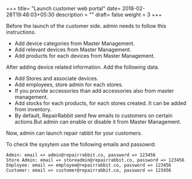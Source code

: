 +++
title= "Launch customer web portal"
date= 2018-02-28T19:48:03+05:30
description = ""
draft= false
weight = 3
+++

Before the launch of the customer side. admin needs to follow this instructions.

* Add device categories from Master Management.
* Add relevant devices from Master Management.
* Add products for each devices from Master Management.

After adding device related information. Add the following data.

* Add Stores and associate devices.
* Add employees, store admin for each stores.
* If you provide accessories than add accessories also from master management.
* Add stocks for each products, for each stores created. It can be added from inventory.
* By default, RepairRabbit send few emails to customers on certain actions.But admin  can enable or disable it from Master Management.

Now, admin can launch repair rabbit for your customers.


To check the sysytem use the following emails and passowrd:

```
Admin: email => admin@repairrabbit.co, password => 123456
Store Admin: email => storeadmin@repairrabbit.co, password => 123456
Employee: email => employee@repairrabbit.co, password => 123456
Customer: email => customer@repairrabbit.co, password => 123456
```
